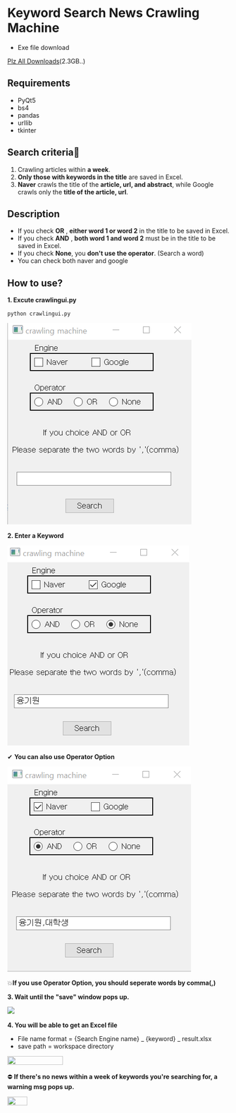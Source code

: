 # Keyword Search News Crawling Machine

- Exe file download

<a href='https://drive.google.com/drive/folders/1LmUSj8yR6vGcB8Bbx2JQcenwc6J06Fni?usp=sharing'>Plz All Downloads</a>(2.3GB..)

## Requirements
 - PyQt5
 - bs4
 - pandas
 - urllib
 - tkinter

## Search criteria🧐
1. Crawling articles within **a week**.
2. **Only those with keywords in the title** are saved in Excel.
3. **Naver** crawls the title of the **article, url, and abstract**, while Google crawls only the **title of the article, url**.

## Description
- If you check **OR** ,  **either word 1 or word 2** in the title to be saved in Excel.
- If you check **AND** , **both word 1 and word 2** must be in the title to be saved in Excel.
- If you check **None**, you **don't use the operator**. (Search a word)
- You can check both naver and google

## How to use?

**1. Excute crawlingui.py**
```
python crawlingui.py
```
 
<img src='https://github.com/AICT-CVAI/News_keyword_crawling/blob/master/img/display.png?raw=true'></img>


**2. Enter a Keyword**

<img src='https://github.com/AICT-CVAI/News_keyword_crawling/blob/master/img/check2.png?raw=true'></img>


✔ **You can also use Operator Option**

<img src="https://github.com/AICT-CVAI/News_keyword_crawling/blob/master/img/check1.png?raw=true"></img>

💥**If you use Operator Option, you should seperate words by comma(,)**

**3. Wait until the "save" window pops up.**

<img src='https://user-images.githubusercontent.com/47775179/119303582-f9ff9d00-bca0-11eb-80e7-b0c0a8bdf8af.png'></img>

**4. You will be able to get an Excel file**
- File name format = {Search Engine name} _ {keyword} _ result.xlsx
- save path = workspace directory

<img width="50%" height="50%" src='https://user-images.githubusercontent.com/47775179/119303580-f8ce7000-bca0-11eb-8412-e33b4fcb7334.png'></img>


⛔ **If there's no news within a week of keywords you're searching for, a warning msg pops up.**

<img width="30%" height="30%" src='https://user-images.githubusercontent.com/47775179/119303588-fb30ca00-bca0-11eb-9317-9cd38c60f523.png'></img>
